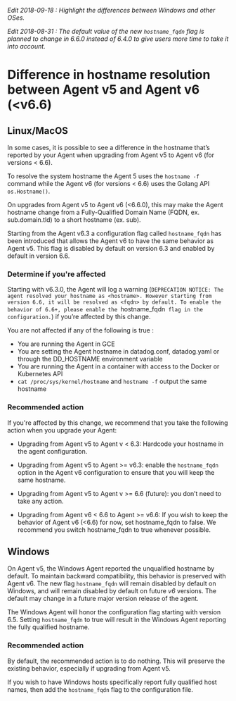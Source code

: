 _Edit 2018-09-18 : Highlight the differences between Windows and other OSes._

_Edit 2018-08-31 : The default value of the new `hostname_fqdn` flag is planned to change in 6.6.0 instead of 6.4.0 to give users more time to take it into account._

# Difference in hostname resolution between Agent v5 and Agent v6 (<v6.6)

## Linux/MacOS

In some cases, it is possible to see a difference in the hostname that’s reported by your Agent when upgrading from Agent v5 to Agent v6 (for versions < 6.6). 

To resolve the system hostname the Agent 5 uses the `hostname -f` command while the Agent v6 (for versions < 6.6) uses the Golang API `os.Hostname()`. 

On upgrades from Agent v5 to Agent v6 (<6.6.0), this may make the Agent hostname change from a Fully-Qualified Domain Name (FQDN, ex. sub.domain.tld) to a short hostname (ex. sub). 

Starting from the Agent v6.3 a configuration flag called `hostname_fqdn` has been introduced that allows the Agent v6 to have the same behavior as Agent v5. This flag is disabled by default on version 6.3 and enabled by default in version 6.6.

### Determine if you're affected

Starting with v6.3.0, the Agent will log a warning (`DEPRECATION NOTICE: The agent resolved your hostname as <hostname>. However starting from version 6.6, it will be resolved as <fqdn> by default. To enable the behavior of 6.6+, please enable the `hostname_fqdn` flag in the configuration.`) if you’re affected by this change.

You are not affected if any of the following is true :
- You are running the Agent in GCE
- You are setting the Agent hostname in datadog.conf, datadog.yaml or through the DD_HOSTNAME environment variable
- You are running the Agent in a container with access to the Docker or Kubernetes API
- `cat /proc/sys/kernel/hostname` and `hostname -f` output the same hostname

### Recommended action

If you're affected by this change, we recommend that you take the following action when you upgrade your Agent:

- Upgrading from Agent v5 to Agent v < 6.3: Hardcode your hostname in the agent configuration.

- Upgrading from Agent v5 to Agent >= v6.3: enable the `hostname_fqdn` option in the Agent v6 configuration to ensure that you will keep the same hostname.

- Upgrading from Agent v5 to Agent v >= 6.6 (future): you don’t need to take any action.

- Upgrading from Agent v6 < 6.6 to Agent >= v6.6: If you wish to keep the behavior of Agent v6 (<6.6) for now, set hostname_fqdn to false. We recommend you switch hostname_fqdn to true whenever possible.

## Windows

On Agent v5, the Windows Agent reported the unqualified hostname by default.  To maintain backward compatibility, this behavior is preserved with Agent v6.  The new flag `hostname_fqdn` will remain disabled by default on Windows, and will remain disabled by default on future _v6_ versions.  The default may change in a future major version release of the agent.

The Windows Agent will honor the configuration flag starting with version 6.5.  Setting `hostname_fqdn` to true will result in the Windows Agent reporting the fully qualified hostname.

### Recommended action

By default, the recommended action is to do nothing. This will preserve the existing behavior, especially if upgrading from Agent v5.  

If you wish to have Windows hosts specifically report fully qualified host names, then add the `hostname_fqdn` flag to the configuration file.


